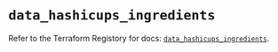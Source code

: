 # `data_hashicups_ingredients`

Refer to the Terraform Registory for docs: [`data_hashicups_ingredients`](https://www.terraform.io/docs/providers/hashicups/d/ingredients).
